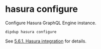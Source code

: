 # hasura configure

Configure Hasura GraphQL Engine instance.

```text
dipdup hasura configure
```

See [5.6.1. Hasura integration](../advanced/graphql/hasura.md) for details.
